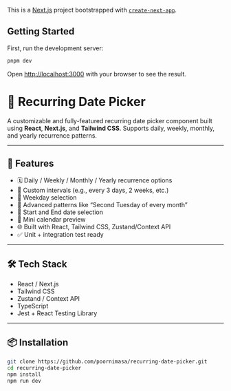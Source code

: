 This is a [Next.js](https://nextjs.org) project bootstrapped with [`create-next-app`](https://nextjs.org/docs/app/api-reference/cli/create-next-app).

## Getting Started

First, run the development server:

```bash
pnpm dev
```

Open [http://localhost:3000](http://localhost:3000) with your browser to see the result.

# 📅 Recurring Date Picker

A customizable and fully-featured recurring date picker component built using **React**, **Next.js**, and **Tailwind CSS**. Supports daily, weekly, monthly, and yearly recurrence patterns.

---

## 🚀 Features

- 🗓️ Daily / Weekly / Monthly / Yearly recurrence options
- 🔁 Custom intervals (e.g., every 3 days, 2 weeks, etc.)
- 📆 Weekday selection
- 📍 Advanced patterns like “Second Tuesday of every month”
- 📅 Start and End date selection
- 🧩 Mini calendar preview
- 🌐 Built with React, Tailwind CSS, Zustand/Context API
- ✅ Unit + integration test ready

---

## 🛠️ Tech Stack

- React / Next.js
- Tailwind CSS
- Zustand / Context API
- TypeScript
- Jest + React Testing Library

---

## 📦 Installation

```bash
git clone https://github.com/poornimasa/recurring-date-picker.git
cd recurring-date-picker
npm install
npm run dev
